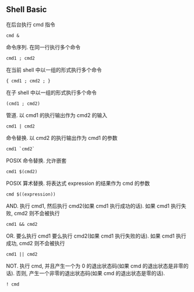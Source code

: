 ## Shell Basic

在后台执行 cmd 指令

```
cmd &
```

命令序列. 在同一行执行多个命令

```
cmd1 ; cmd2
```

在当前 shell 中以一组的形式执行多个命令

```
{ cmd1 ; cmd2 ; }
```

在子 shell 中以一组的形式执行多个命令

```
(cmd1 ; cmd2)
```

管道. 以 cmd1 的执行输出作为 cmd2 的输入

```
cmd1 | cmd2
```

命令替换. 以 cmd2 的执行输出作为 cmd1 的参数

```
cmd1 `cmd2`
```

POSIX 命令替换. 允许嵌套

```
cmd1 $(cmd2)
```

POSIX 算术替换. 将表达式 expression 的结果作为 cmd 的参数

```
cmd $((expression))
```

AND. 执行 cmd1, 然后执行 cmd2(如果 cmd1 执行成功的话). 如果 cmd1 执行失败, cmd2 则不会被执行

```
cmd1 && cmd2
```

OR. 要么执行 cmd1 要么执行 cmd2(如果 cmd1 执行失败的话). 如果 cmd1 执行成功, cmd2 则不会被执行

```
cmd1 || cmd2
```

NOT. 执行 cmd, 并且产生一个为 0 的退出状态码(如果 cmd 的退出状态是非零的话). 否则, 产生一个非零的退出状态码(如果 cmd 的退出状态是零的话).

```
! cmd
```

